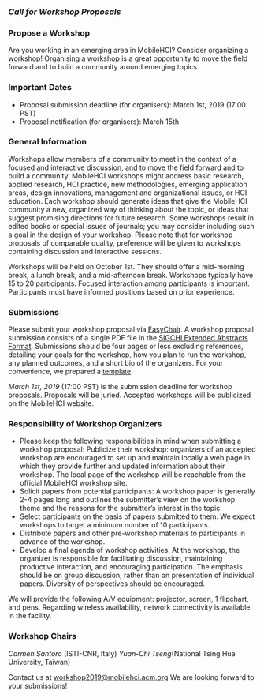 ### *Call for Workshop Proposals*
 ### Propose a Workshop
 Are you working in an emerging area in MobileHCI? Consider organizing a workshop! Organising a workshop is a great opportunity to move the field forward and to build a community around emerging topics.
 ### Important Dates
 - Proposal submission deadline (for organisers): March 1st, 2019 (17:00 PST)
 - Proposal notification (for organisers): March 15th
 ### General Information
 Workshops allow members of a community to meet in the context of a focused and interactive discussion, and to move the field forward and to build a community. MobileHCI workshops might address basic research, applied research, HCI practice, new methodologies, emerging application areas, design innovations, management and organizational issues, or HCI education. Each workshop should generate ideas that give the MobileHCI community a new, organized way of thinking about the topic, or ideas that suggest promising directions for future research. Some workshops result in edited books or special issues of journals; you may consider including such a goal in the design of your workshop. Please note that for workshop proposals of comparable quality, preference will be given to workshops containing discussion and interactive sessions.

  Workshops will be held on October 1st. They should offer a mid-morning break, a lunch break, and a mid-afternoon break. Workshops typically have 15 to 20 participants. Focused interaction among participants is important. Participants must have informed positions based on prior experience.
 ### Submissions
 Please submit your workshop proposal via [EasyChair](https://easychair.org/account/signin.cgi?key=82932277.p2dPybiKb9KfJ4Xs). A workshop proposal submission consists of a single PDF file in the [SIGCHI Extended Abstracts Format](https://sigchi.github.io/Document-Formats/). Submissions should be four pages or less excluding references, detailing your goals for the workshop, how you plan to run the workshop, any planned outcomes, and a short bio of the organizers. For your convenience, we prepared a [template](https://mobilehci.acm.org/2018/wp-content/uploads/2017/12/MobileHCI2018-Workshop-Template.docx).

  *March 1st, 2019* (17:00 PST) is the submission deadline for workshop proposals.
 Proposals will be juried. Accepted workshops will be publicized on the MobileHCI website.
 ### Responsibility of Workshop Organizers
 - Please keep the following responsibilities in mind when submitting a workshop proposal:
 Publicize their workshop: organizers of an accepted workshop are encouraged to set up and maintain locally a web page in which they provide further and updated information about their workshop. The local page of the workshop will be reachable from the official MobileHCI workshop site.
 - Solicit papers from potential participants: A workshop paper is generally 2-4 pages long and outlines the submitter’s view on the workshop theme and the reasons for the submitter’s interest in the topic.
 - Select participants on the basis of papers submitted to them. We expect workshops to target a minimum number of 10 participants.
 - Distribute papers and other pre-workshop materials to participants in advance of the workshop.
 - Develop a final agenda of workshop activities.
 At the workshop, the organizer is responsible for facilitating discussion, maintaining productive interaction, and encouraging participation. The emphasis should be on group discussion, rather than on presentation of individual papers. Diversity of perspectives should be encouraged.

  We will provide the following A/V equipment: projector, screen, 1 flipchart, and pens. Regarding wireless availability, network connectivity is available in the facility.
 ### Workshop Chairs
 *Carmen Santoro* (ISTI-CNR, Italy)
 *Yuan-Chi Tseng*(National Tsing Hua University, Taiwan)

  Contact us at [workshop2019@mobilehci.acm.org](workshop2019@mobilehci.acm.org)
 We are looking forward to your submissions!
